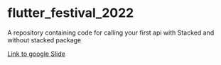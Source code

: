 # flutter_festival_2022
A repository containing code for calling your first api with Stacked and without stacked package


[Link to google Slide](https://docs.google.com/presentation/d/15zWQVmXA3IQ8IrUDtaj6IPmyh7Cl3Sl974vk0HE7FeM/edit?usp=sharing)
